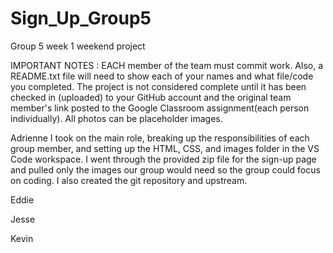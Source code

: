 # Sign_Up_Group5
Group 5 week 1 weekend project


IMPORTANT NOTES : EACH member of the team must commit work. Also, a README.txt file will need to show each of your names and what file/code you completed. The project is not considered complete until it has been checked in (uploaded) to your GitHub account and the original team member's link posted to the Google Classroom assignment(each person individually). All photos can be placeholder images.



Adrienne
I took on the main role, breaking up the responsibilities of each group member, and setting up the HTML, CSS, and images folder in the VS Code workspace. 
I went through the provided zip file for the sign-up page and pulled only the images our group would need so the group could focus on coding. 
I also created the git repository and upstream.


Eddie



Jesse



Kevin

